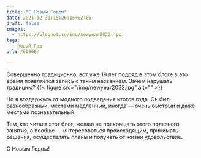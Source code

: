 ```yaml
---
title: "С Новым Годом"
date: 2021-12-31T15:26:15+02:00
draft: false
images:
  - https://blognot.co/img/newyear2022.jpg
tags:
  - Новый Год
url: /60960/

---
```

Совершенно традиционно, вот уже 19 лет подряд в этом блоге в это время появляется запись с таким названием. Зачем нарушать традицию?
{{< figure src="/img/newyear2022.jpg" alt="" >}}
<!--more-->
Но я воздержусь от модного подведения итогов года. Он был разнообразный, местами медленный, иногда — очень быстрый и даже местами познавательный. 

Тем, кто читает этот блог, желаю не прекращать этого полезного занятия, а вообще — интересоваться происходящим, принимать решения, осуществлять планы и получать от жизни удовольствие.

С Новым Годом!